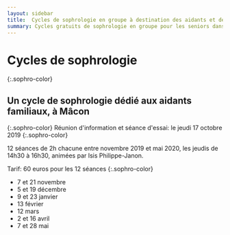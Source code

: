 ```yaml
---
layout: sidebar
title:  Cycles de sophrologie en groupe à destination des aidants et des seniors en Saône et Loire, Mâcon, Saint Bonnet de Joux et Tournus
summary: Cycles gratuits de sophrologie en groupe pour les seniors dans le cadre du programme bien vieillir, renforcement des compétences émotionnelles et sociales à destination des seniors et dans le cadre de l'accompagnement des aidants familiaux de Mâcon et Tournus.
---
```

# Cycles de sophrologie
{:.sophro-color}

## Un cycle de sophrologie dédié aux aidants familiaux, à Mâcon
{:.sophro-color}
Réunion d'information et séance d'essai: le jeudi 17 octobre 2019
{:.sophro-color}

12 séances de 2h chacune entre novembre 2019 et mai 2020, les jeudis de 14h30 à 16h30, animées par Isis Philippe-Janon.

Tarif: 60 euros pour les 12 séances
{:.sophro-color}


- 7 et 21 novembre
- 5 et 19 décembre
- 9 et 23 janvier
- 13 février
- 12 mars
- 2 et 16 avril
- 7 et 28 mai

<!-- ## Un cycle de sophrologie dédié aux seniors à partir de 60 ans, à la résidence du Val de Joux
{:.sophro-color}

5 séances de 2h chacune entre mars et avril 2020, les jeudis de 10h à 12h, animées par Isis Philippe-Janon. 
Ces séances gratuites sont proposées par l'IREPS et l'association Bien Vieillir

Tarif: gratuit
{:.sophro-color}

- 12, 19 et 26 mars 
- 2 et 9 avril -->